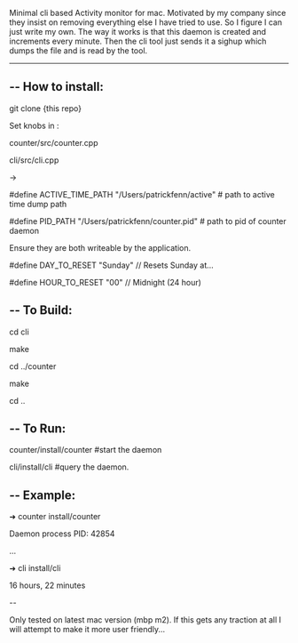 Minimal cli based Activity monitor for mac. Motivated by my company since they insist on removing everything else I have tried to use. So I figure I can just write my own. The way it works is that this daemon is created and increments every minute. Then the cli tool just sends it a sighup which dumps the file and is read by the tool.

--------

--
How to install:
--

git clone {this repo}

Set knobs in :

counter/src/counter.cpp

cli/src/cli.cpp

->

#define ACTIVE_TIME_PATH "/Users/patrickfenn/active" # path to active time dump path

#define PID_PATH "/Users/patrickfenn/counter.pid" # path to pid of counter daemon

Ensure they are both writeable by the application.

#define DAY_TO_RESET "Sunday" // Resets Sunday at...

#define HOUR_TO_RESET "00" // Midnight (24 hour)

--
To Build:
--

cd cli

make

cd ../counter

make

cd ..

--
To Run:
--

counter/install/counter #start the daemon

cli/install/cli #query the daemon.

--
Example:
--
➜  counter install/counter

Daemon process PID: 42854

...

➜  cli install/cli

16 hours, 22 minutes

--

Only tested on latest mac version (mbp m2). If this gets any traction at all I will attempt to make it more user friendly...